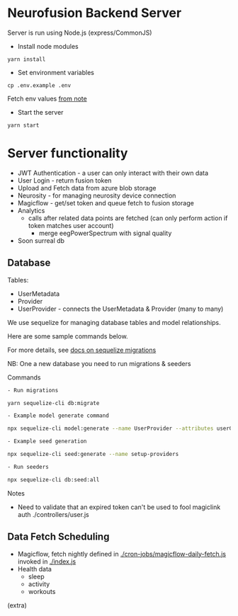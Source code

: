 # Neurofusion Backend Server

Server is run using Node.js (express/CommonJS)

- Install node modules

```
yarn install
```

- Set environment variables

```
cp .env.example .env
```

Fetch env values [from note](https://www.icloud.com/notes/081Ci0RTYFZk2smnqXttFoceg#Neurofusion_Cred)

- Start the server

```
yarn start
```

# Server functionality

- JWT Authentication - a user can only interact with their own data
- User Login - return fusion token
- Upload and Fetch data from azure blob storage
- Neurosity - for managing neurosity device connection
- Magicflow - get/set token and queue fetch to fusion storage
- Analytics
  - calls after related data points are fetched (can only perform action if token matches user account)
    - merge eegPowerSpectrum with signal quality
- Soon surreal db

## Database

Tables:

- UserMetadata
- Provider
- UserProvider - connects the UserMetadata & Provider (many to many)

We use sequelize for managing database tables and model relationships.

Here are some sample commands below.

For more details, see [docs on sequelize migrations](https://sequelize.org/docs/v6/other-topics/migrations/)

NB: One a new database you need to run migrations & seeders

Commands

```bash
- Run migrations

yarn sequelize-cli db:migrate

- Example model generate command

npx sequelize-cli model:generate --name UserProvider --attributes userGuid:string,providerGuid:string,providerUserId:string,providerUserKey:string,providerToken:string,providerOrder:number,providerLastFetched:date

- Example seed generation

npx sequelize-cli seed:generate --name setup-providers

- Run seeders

npx sequelize-cli db:seed:all

```

Notes

- Need to validate that an expired token can't be used to fool magiclink auth ./controllers/user.js

## Data Fetch Scheduling

- Magicflow, fetch nightly defined in [./cron-jobs/magicflow-daily-fetch.js](./cron-jobs/magicflow-daily-fetch.js) invoked in [./index.js](./index.js)
- Health data
  - sleep
  - activity
  - workouts

(extra)
